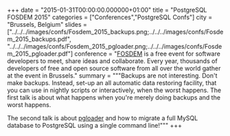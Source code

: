 +++
date = "2015-01-31T00:00:00.000000+01:00"
title = "PostgreSQL FOSDEM 2015"
categories = ["Conferences","PostgreSQL Confs"]
city = "Brussels, Belgium"
slides = ["../../../images/confs/Fosdem_2015_backups.png;../../../images/confs/Fosdem_2015_backups.pdf",
          "../../../images/confs/Fosdem_2015_pgloader.png;../../../images/confs/Fosdem_2015_pgloader.pdf"]
conference = "[FOSDEM](https://archive.fosdem.org/2015/) is a free event for software developers to meet, share ideas and collaborate. Every year, thousands of developers of free and open source software from all over the world gather at the event in Brussels."
summary = """Backups are not interesting. Don't make backups. Instead, set-up an all automatic data restoring facility, that you can use in nightly scripts or interactively, when the worst happens. The first talk is about what happens when you're merely doing backups and the worst happens. 

The second talk is about [pgloader](http://pgloader.io) and how to migrate a full MySQL database to PostgreSQL using a single command line!"""
+++
